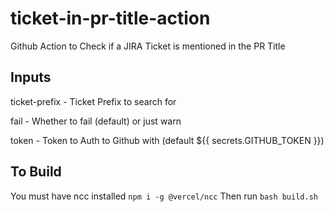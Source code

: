 # ticket-in-pr-title-action
Github Action to Check if a JIRA Ticket is mentioned in the PR Title

## Inputs
  ticket-prefix - Ticket Prefix to search for

  fail - Whether to fail (default) or just warn

  token - Token to Auth to Github with (default ${{ secrets.GITHUB_TOKEN }})

## To Build
You must have ncc installed `npm i -g @vercel/ncc`
Then run `bash build.sh`

